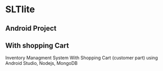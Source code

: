 # SLTlite
## Android Project
## With shopping Cart
Inventory Managment System With Shopping Cart (customer part)
using Android Studio, Nodejs, MongoDB
